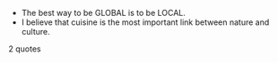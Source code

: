  - The best way to be GLOBAL is to be LOCAL.
 - I believe that cuisine is the most important link between nature and culture.

2 quotes